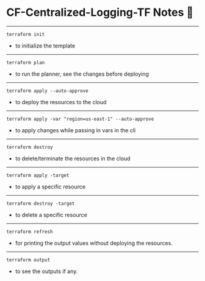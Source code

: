 # CF-Centralized-Logging-TF Notes 📝 

---
```
terraform init
```
- to initialize the template
---

```
terraform plan 
```
- to run the planner, see the changes before deploying
---

```
terraform apply --auto-approve
```
- to deploy the resources to the cloud
---

```
terraform apply -var "region=us-east-1" --auto-approve
```
- to apply changes while passing in vars in the cli
---

```
terraform destroy
```
- to delete/terminate the resources in the cloud
---

```
terraform apply -target
```
- to apply a specific resource
---

```
terraform destroy -target
```
- to delete a specific resource
---

```
terraform refresh
```
- for printing the output values without deploying the resources.
---

```
terraform output
```
- to see the outputs if any.

